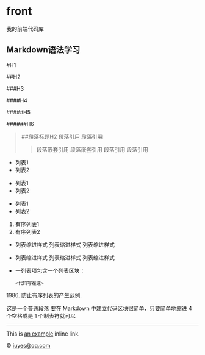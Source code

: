 front
=====

我的前端代码库

Markdown语法学习
----------------

#H1

##H2

###H3

####H4

#####H5

######H6

>##段落标题H2
>段落引用
>段落引用
>>段落嵌套引用
>>段落嵌套引用
>段落引用
>段落引用


* 列表1
* 列表2


- 列表1
- 列表2


+ 列表1
+ 列表2


1. 有序列表1
2. 有序列表2


* 列表缩进样式
  列表缩进样式 列表缩进样式
* 列表缩进样式
  列表缩进样式 列表缩进样式
  
  
*   一列表项包含一个列表区块：

        <代码写在这>
        
1986\. 防止有序列表的产生范例.


这是一个普通段落
    要在 Markdown 中建立代码区块很简单，只要简单地缩进 4 个空格或是 1 个制表符就可以
    
****

This is [an example](http://example.com/ "Title") inline link.




&copy; iuyes@qq.com
